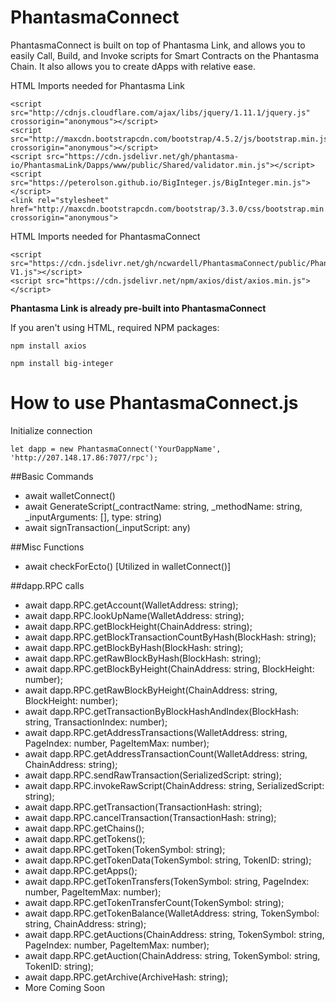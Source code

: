 # PhantasmaConnect
PhantasmaConnect is built on top of Phantasma Link, and allows you to easily Call, Build, and Invoke scripts for Smart Contracts on the Phantasma Chain. It also allows you to create dApps with relative ease.

HTML Imports needed for Phantasma Link

    <script src="http://cdnjs.cloudflare.com/ajax/libs/jquery/1.11.1/jquery.js" crossorigin="anonymous"></script>
    <script src="http://maxcdn.bootstrapcdn.com/bootstrap/4.5.2/js/bootstrap.min.js" crossorigin="anonymous"></script>
    <script src="https://cdn.jsdelivr.net/gh/phantasma-io/PhantasmaLink/Dapps/www/public/Shared/validator.min.js"></script>
    <script src="https://peterolson.github.io/BigInteger.js/BigInteger.min.js"></script>
    <link rel="stylesheet" href="http://maxcdn.bootstrapcdn.com/bootstrap/3.3.0/css/bootstrap.min.css" crossorigin="anonymous">

HTML Imports needed for PhantasmaConnect
    
    <script src="https://cdn.jsdelivr.net/gh/ncwardell/PhantasmaConnect/public/PhantasmaConnect-V1.js"></script>
    <script src="https://cdn.jsdelivr.net/npm/axios/dist/axios.min.js"></script>

**Phantasma Link is already pre-built into PhantasmaConnect**


If you aren't using HTML, required NPM packages:
    
    npm install axios

    npm install big-integer



# How to use PhantasmaConnect.js

Initialize connection

    let dapp = new PhantasmaConnect('YourDappName', 'http://207.148.17.86:7077/rpc');

##Basic Commands
- await walletConnect()
- await GenerateScript(_contractName: string, _methodName: string, _inputArguments: [], type: string)
- await signTransaction(_inputScript: any)

##Misc Functions
- await checkForEcto() [Utilized in walletConnect()]

##dapp.RPC calls
- await dapp.RPC.getAccount(WalletAddress: string);
- await dapp.RPC.lookUpName(WalletAddress: string);
- await dapp.RPC.getBlockHeight(ChainAddress: string);
- await dapp.RPC.getBlockTransactionCountByHash(BlockHash: string);
- await dapp.RPC.getBlockByHash(BlockHash: string);
- await dapp.RPC.getRawBlockByHash(BlockHash: string);
- await dapp.RPC.getBlockByHeight(ChainAddress: string, BlockHeight: number);
- await dapp.RPC.getRawBlockByHeight(ChainAddress: string, BlockHeight: number);
- await dapp.RPC.getTransactionByBlockHashAndIndex(BlockHash: string, TransactionIndex: number);
- await dapp.RPC.getAddressTransactions(WalletAddress: string, PageIndex: number, PageItemMax: number);
- await dapp.RPC.getAddressTransactionCount(WalletAddress: string, ChainAddress: string);
- await dapp.RPC.sendRawTransaction(SerializedScript: string);
- await dapp.RPC.invokeRawScript(ChainAddress: string, SerializedScript: string);
- await dapp.RPC.getTransaction(TransactionHash: string);
- await dapp.RPC.cancelTransaction(TransactionHash: string);
- await dapp.RPC.getChains();
- await dapp.RPC.getTokens();
- await dapp.RPC.getToken(TokenSymbol: string);
- await dapp.RPC.getTokenData(TokenSymbol: string, TokenID: string);
- await dapp.RPC.getApps();
- await dapp.RPC.getTokenTransfers(TokenSymbol: string, PageIndex: number, PageItemMax: number);
- await dapp.RPC.getTokenTransferCount(TokenSymbol: string);
- await dapp.RPC.getTokenBalance(WalletAddress: string, TokenSymbol: string, ChainAddress: string);
- await dapp.RPC.getAuctions(ChainAddress: string, TokenSymbol: string, PageIndex: number, PageItemMax: number);
- await dapp.RPC.getAuction(ChainAddress: string, TokenSymbol: string, TokenID: string);
- await dapp.RPC.getArchive(ArchiveHash: string);
- More Coming Soon